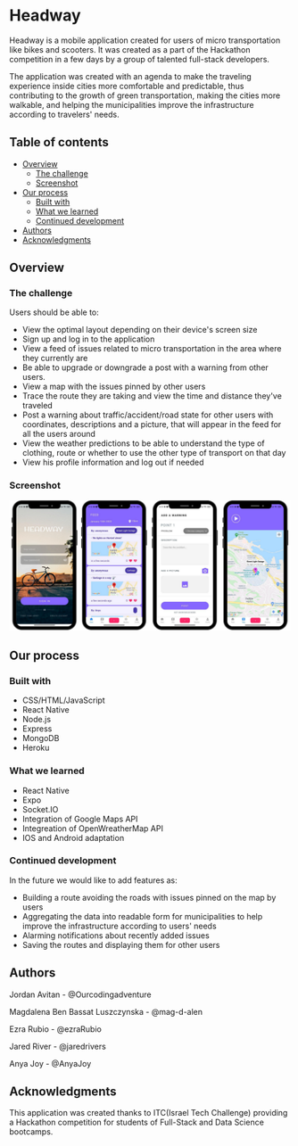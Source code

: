 # Headway

Headway is a mobile application created for users of micro transportation like bikes and scooters. It was created as a part of the Hackathon competition in a few days by a group of talented full-stack developers. 

The application was created with an agenda to make the traveling experience inside cities more comfortable and predictable, thus contributing to the growth of green transportation, making the cities more walkable, and helping the municipalities improve the infrastructure according to travelers' needs.

## Table of contents

- [Overview](#overview)
  - [The challenge](#the-challenge)
  - [Screenshot](#screenshot)
- [Our process](#my-process)
  - [Built with](#built-with)
  - [What we learned](#what-i-learned)
  - [Continued development](#continued-development)
- [Authors](#author)
- [Acknowledgments](#acknowledgments)

## Overview

### The challenge

Users should be able to:

- View the optimal layout depending on their device's screen size
- Sign up and log in to the application
- View a feed of issues related to micro transportation in the area where they currently are
- Be able to upgrade or downgrade a post with a warning from other users.
- View a map with the issues pinned by other users
- Trace the route they are taking and view the time and distance they've traveled
- Post a warning about traffic/accident/road state for other users with coordinates, descriptions and a picture, that will appear in the feed for all the users around
- View the weather predictions to be able to understand the type of clothing, route or whether to use the other type of transport on that day
- View his profile information and log out if needed

### Screenshot

![](./app/assets/screen.png)

## Our process

### Built with

- CSS/HTML/JavaScript
- React Native
- Node.js
- Express
- MongoDB
- Heroku

### What we learned

- React Native
- Expo
- Socket.IO
- Integration of Google Maps API
- Integreation of OpenWreatherMap API
- IOS and Android adaptation

### Continued development

In the future we would like to add features as:

- Building a route avoiding the roads with issues pinned on the map by users
- Aggregating the data into readable form for municipalities to help improve the infrastructure according to users' needs
- Alarming notifications about recently added issues
- Saving the routes and displaying them for other users

## Authors

Jordan Avitan - @Ourcodingadventure

Magdalena Ben Bassat Luszczynska - @mag-d-alen

Ezra Rubio - @ezraRubio

Jared River - @jaredrivers

Anya Joy - @AnyaJoy

## Acknowledgments

This application was created thanks to ITC(Israel Tech Challenge) providing a Hackathon competition for students of Full-Stack and Data Science bootcamps.
